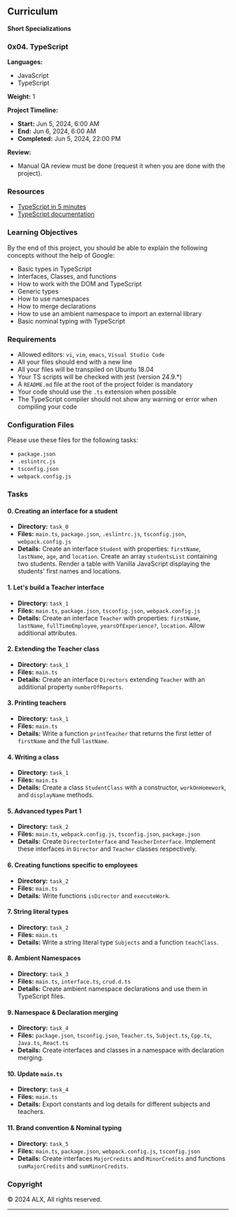 ## Curriculum

**Short Specializations**

### 0x04. TypeScript

**Languages:**  
- JavaScript  
- TypeScript  

**Weight:** 1

**Project Timeline:**  
- **Start:** Jun 5, 2024, 6:00 AM  
- **End:** Jun 6, 2024, 6:00 AM 
- **Completed:** Jun 5, 2024, 22:00 PM 

**Review:**  
- Manual QA review must be done (request it when you are done with the project).

### Resources

- [TypeScript in 5 minutes](https://www.typescriptlang.org/docs/handbook/typescript-in-5-minutes.html)
- [TypeScript documentation](https://www.typescriptlang.org/docs/)

### Learning Objectives

By the end of this project, you should be able to explain the following concepts without the help of Google:

- Basic types in TypeScript
- Interfaces, Classes, and functions
- How to work with the DOM and TypeScript
- Generic types
- How to use namespaces
- How to merge declarations
- How to use an ambient namespace to import an external library
- Basic nominal typing with TypeScript

### Requirements

- Allowed editors: `vi`, `vim`, `emacs`, `Visual Studio Code`
- All your files should end with a new line
- All your files will be transpiled on Ubuntu 18.04
- Your TS scripts will be checked with jest (version 24.9.*)
- A `README.md` file at the root of the project folder is mandatory
- Your code should use the `.ts` extension when possible
- The TypeScript compiler should not show any warning or error when compiling your code

### Configuration Files

Please use these files for the following tasks:

- `package.json`
- `.eslintrc.js`
- `tsconfig.json`
- `webpack.config.js`

### Tasks

#### 0. Creating an interface for a student
- **Directory:** `task_0`
- **Files:** `main.ts`, `package.json`, `.eslintrc.js`, `tsconfig.json`, `webpack.config.js`
- **Details:** Create an interface `Student` with properties: `firstName`, `lastName`, `age`, and `location`. Create an array `studentsList` containing two students. Render a table with Vanilla JavaScript displaying the students' first names and locations.

#### 1. Let's build a Teacher interface
- **Directory:** `task_1`
- **Files:** `main.ts`, `package.json`, `tsconfig.json`, `webpack.config.js`
- **Details:** Create an interface `Teacher` with properties: `firstName`, `lastName`, `fullTimeEmployee`, `yearsOfExperience?`, `location`. Allow additional attributes.

#### 2. Extending the Teacher class
- **Directory:** `task_1`
- **Files:** `main.ts`
- **Details:** Create an interface `Directors` extending `Teacher` with an additional property `numberOfReports`.

#### 3. Printing teachers
- **Directory:** `task_1`
- **Files:** `main.ts`
- **Details:** Write a function `printTeacher` that returns the first letter of `firstName` and the full `lastName`.

#### 4. Writing a class
- **Directory:** `task_1`
- **Files:** `main.ts`
- **Details:** Create a class `StudentClass` with a constructor, `workOnHomework`, and `displayName` methods.

#### 5. Advanced types Part 1
- **Directory:** `task_2`
- **Files:** `main.ts`, `webpack.config.js`, `tsconfig.json`, `package.json`
- **Details:** Create `DirectorInterface` and `TeacherInterface`. Implement these interfaces in `Director` and `Teacher` classes respectively.

#### 6. Creating functions specific to employees
- **Directory:** `task_2`
- **Files:** `main.ts`
- **Details:** Write functions `isDirector` and `executeWork`.

#### 7. String literal types
- **Directory:** `task_2`
- **Files:** `main.ts`
- **Details:** Write a string literal type `Subjects` and a function `teachClass`.

#### 8. Ambient Namespaces
- **Directory:** `task_3`
- **Files:** `main.ts`, `interface.ts`, `crud.d.ts`
- **Details:** Create ambient namespace declarations and use them in TypeScript files.

#### 9. Namespace & Declaration merging
- **Directory:** `task_4`
- **Files:** `package.json`, `tsconfig.json`, `Teacher.ts`, `Subject.ts`, `Cpp.ts`, `Java.ts`, `React.ts`
- **Details:** Create interfaces and classes in a namespace with declaration merging.

#### 10. Update `main.ts`
- **Directory:** `task_4`
- **Files:** `main.ts`
- **Details:** Export constants and log details for different subjects and teachers.

#### 11. Brand convention & Nominal typing
- **Directory:** `task_5`
- **Files:** `main.ts`, `package.json`, `webpack.config.js`, `tsconfig.json`
- **Details:** Create interfaces `MajorCredits` and `MinorCredits` and functions `sumMajorCredits` and `sumMinorCredits`.

### Copyright
© 2024 ALX, All rights reserved.

---
